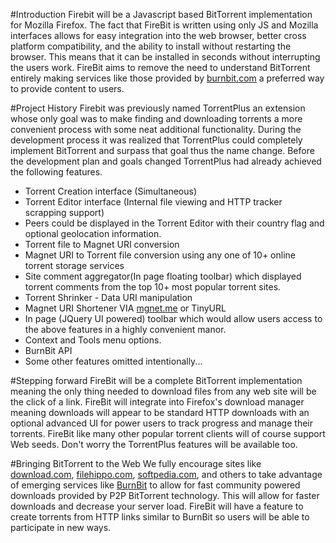 #Introduction
Firebit will be a Javascript based BitTorrent implementation for Mozilla Firefox. The fact that FireBit is written using only JS and Mozilla interfaces allows for easy integration into the web browser, better cross platform compatibility, and the ability to install without restarting the browser. This means that it can be installed in seconds without interrupting the users work. FireBit aims to remove the need to understand BitTorrent entirely making services like those provided by [burnbit.com](https://burnbit.com) a preferred way to provide content to users.

#Project History
Firebit was previously named TorrentPlus an extension whose only goal was to make finding and downloading torrents a more convenient process with some neat additional functionality. During the development process it was realized that TorrentPlus could completely implement BitTorrent and surpass that goal thus the name change. Before the development plan and goals changed TorrentPlus had already achieved the following features.

* Torrent Creation interface (Simultaneous)
* Torrent Editor interface (Internal file viewing and HTTP tracker scrapping support)
* Peers could be displayed in the Torrent Editor with their country flag and optional geolocation information.
* Torrent file to Magnet URI conversion
* Magnet URI to Torrent file conversion using any one of 10+ online torrent storage services
* Site comment aggregator(In page floating toolbar) which displayed torrent comments from the top 10+ most popular torrent sites.
*  Torrent Shrinker - Data URI manipulation
*  Magnet URI Shortener VIA [mgnet.me](http://mgnet.me) or TinyURL
* In page (JQuery UI powered) toolbar which would allow users access to the above features in a highly convenient manor.
* Context and Tools menu options.
* BurnBit API
* Some other features omitted intentionally...

#Stepping forward
FireBit will be a complete BitTorrent implementation meaning the only thing needed to download files from any web site will be the click of a link. FireBit will integrate into Firefox's download manager meaning downloads will appear to be standard HTTP downloads with an optional advanced UI for power users to track progress and manage their torrents. FireBit like many other popular torrent clients will of course support Web seeds. Don't worry the TorrentPlus features will be available too.

#Bringing BitTorrent to the Web
We fully encourage sites like [download.com](http://download.com), [filehippo.com](http://filehippo.com), [softpedia.com](http://softpedia.com), and others to take advantage of emerging services like [BurnBit](http://burnbit.com) to allow for fast community powered downloads provided by P2P BitTorrent technology. This will allow for faster downloads and decrease your server load. FireBit will have a feature to create torrents from HTTP links similar to BurnBit so users will be able to participate in new ways.


